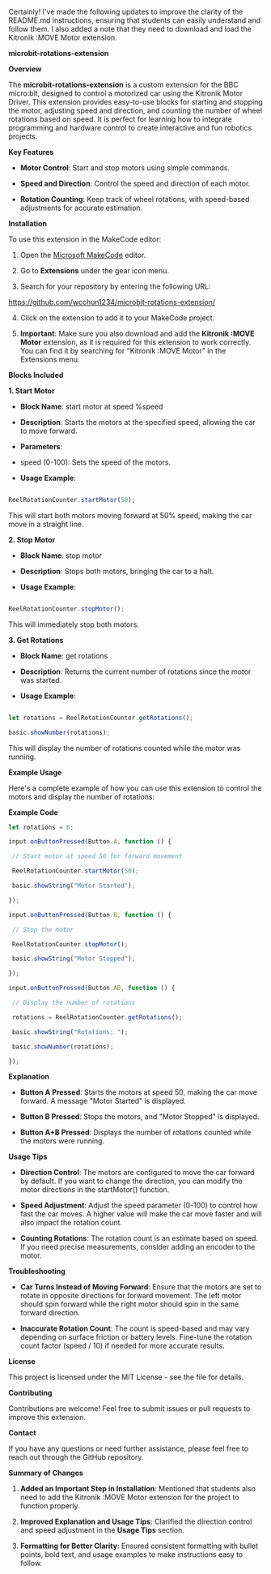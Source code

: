 Certainly! I've made the following updates to improve the clarity of the README.md instructions, ensuring that students can easily understand and follow them. I also added a note that they need to download and load the Kitronik :MOVE Motor extension.

**microbit-rotations-extension**

**Overview**

The **microbit-rotations-extension** is a custom extension for the BBC micro:bit, designed to control a motorized car using the Kitronik Motor Driver. This extension provides easy-to-use blocks for starting and stopping the motor, adjusting speed and direction, and counting the number of wheel rotations based on speed. It is perfect for learning how to integrate programming and hardware control to create interactive and fun robotics projects.

**Key Features**

-  **Motor Control**: Start and stop motors using simple commands.

-  **Speed and Direction**: Control the speed and direction of each motor.

-  **Rotation Counting**: Keep track of wheel rotations, with speed-based adjustments for accurate estimation.

**Installation**

To use this extension in the MakeCode editor:

1.  Open the [Microsoft MakeCode](https://makecode.microbit.org) editor.

2.  Go to **Extensions** under the gear icon menu.

3.  Search for your repository by entering the following URL:

https://github.com/wcchun1234/microbit-rotations-extension/

4.  Click on the extension to add it to your MakeCode project.

5.  **Important**: Make sure you also download and add the **Kitronik :MOVE Motor** extension, as it is required for this extension to work correctly. You can find it by searching for "Kitronik :MOVE Motor" in the Extensions menu.

**Blocks Included**

**1\. Start Motor**

-  **Block Name**: start motor at speed %speed

-  **Description**: Starts the motors at the specified speed, allowing the car to move forward.

-  **Parameters**:

-  speed (0-100): Sets the speed of the motors.

-  **Usage Example**:

``` javascript

ReelRotationCounter.startMotor(50);
```

This will start both motors moving forward at 50% speed, making the car move in a straight line.

**2\. Stop Motor**

-  **Block Name**: stop motor

-  **Description**: Stops both motors, bringing the car to a halt.

-  **Usage Example**:

``` javascript

ReelRotationCounter.stopMotor();
```

This will immediately stop both motors.

**3\. Get Rotations**

-  **Block Name**: get rotations

-  **Description**: Returns the current number of rotations since the motor was started.

-  **Usage Example**:
``` javascript

let rotations = ReelRotationCounter.getRotations();

basic.showNumber(rotations);
```

This will display the number of rotations counted while the motor was running.

**Example Usage**

Here's a complete example of how you can use this extension to control the motors and display the number of rotations:

**Example Code**

``` javascript
let rotations = 0;

input.onButtonPressed(Button.A, function () {

 // Start motor at speed 50 for forward movement

 ReelRotationCounter.startMotor(50);

 basic.showString("Motor Started");

});

input.onButtonPressed(Button.B, function () {

 // Stop the motor

 ReelRotationCounter.stopMotor();

 basic.showString("Motor Stopped");

});

input.onButtonPressed(Button.AB, function () {

 // Display the number of rotations

 rotations = ReelRotationCounter.getRotations();

 basic.showString("Rotations: ");

 basic.showNumber(rotations);

});
```

**Explanation**

-  **Button A Pressed**: Starts the motors at speed 50, making the car move forward. A message "Motor Started" is displayed.

-  **Button B Pressed**: Stops the motors, and "Motor Stopped" is displayed.

-  **Button A+B Pressed**: Displays the number of rotations counted while the motors were running.

**Usage Tips**

-  **Direction Control**: The motors are configured to move the car forward by default. If you want to change the direction, you can modify the motor directions in the startMotor() function.

-  **Speed Adjustment**: Adjust the speed parameter (0-100) to control how fast the car moves. A higher value will make the car move faster and will also impact the rotation count.

-  **Counting Rotations**: The rotation count is an estimate based on speed. If you need precise measurements, consider adding an encoder to the motor.

**Troubleshooting**

-  **Car Turns Instead of Moving Forward**: Ensure that the motors are set to rotate in opposite directions for forward movement. The left motor should spin forward while the right motor should spin in the same forward direction.

-  **Inaccurate Rotation Count**: The count is speed-based and may vary depending on surface friction or battery levels. Fine-tune the rotation count factor (speed / 10) if needed for more accurate results.

**License**

This project is licensed under the MIT License - see the <LICENSE> file for details.

**Contributing**

Contributions are welcome! Feel free to submit issues or pull requests to improve this extension.

**Contact**

If you have any questions or need further assistance, please feel free to reach out through the GitHub repository.

**Summary of Changes**

1.  **Added an Important Step in Installation**: Mentioned that students also need to add the Kitronik :MOVE Motor extension for the project to function properly.

2.  **Improved Explanation and Usage Tips**: Clarified the direction control and speed adjustment in the **Usage Tips** section.

3.  **Formatting for Better Clarity**: Ensured consistent formatting with bullet points, bold text, and usage examples to make instructions easy to follow.
